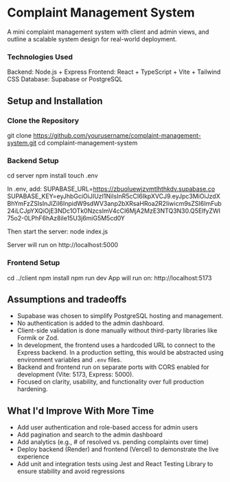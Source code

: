# Complaint Management System

A mini complaint management system with client and admin views, and outline a scalable system design for real-world deployment.

### Technologies Used

Backend: Node.js + Express
Frontend: React + TypeScript + Vite + Tailwind CSS
Database: Supabase or PostgreSQL

## Setup and Installation

### Clone the Repository

git clone https://github.com/yourusername/complaint-management-system.git
cd complaint-management-system

### Backend Setup 

cd server
npm install
touch .env

In .env, add:
SUPABASE_URL=https://zbuoluewjzvmtlhthkdv.supabase.co
SUPABASE_KEY=eyJhbGciOiJIUzI1NiIsInR5cCI6IkpXVCJ9.eyJpc3MiOiJzdXBhYmFzZSIsInJlZiI6InpidW9sdWV3anp2bXRsaHRoa2R2Iiwicm9sZSI6ImFub24iLCJpYXQiOjE3NDc1OTk0NzcsImV4cCI6MjA2MzE3NTQ3N30.Q5ElfyZWI75o2-0LPhF6hAz8ile15U3j6miG5M5cd0Y

Then start the server:
node index.js

Server will run on http://localhost:5000

### Frontend Setup

cd ../client
npm install
npm run dev
App will run on: http://localhost:5173

## Assumptions and tradeoffs

* Supabase was chosen to simplify PostgreSQL hosting and management.
* No authentication is added to the admin dashboard.
* Client-side validation is done manually without third-party libraries like Formik or Zod.
* In development, the frontend uses a hardcoded URL to connect to the Express backend. In a production setting, this would be abstracted using environment variables and `.env` files.
* Backend and frontend run on separate ports with CORS enabled for development (Vite: 5173, Express: 5000).
* Focused on clarity, usability, and functionality over full production hardening.

## What I'd Improve With More Time

* Add user authentication and role-based access for admin users
* Add pagination and search to the admin dashboard
* Add analytics (e.g., # of resolved vs. pending complaints over time)
* Deploy backend (Render) and frontend (Vercel) to demonstrate the live experience
* Add unit and integration tests using Jest and React Testing Library to ensure stability and avoid regressions